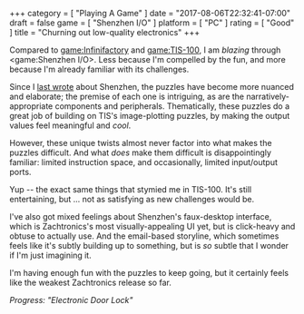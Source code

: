 +++
category = [ "Playing A Game" ]
date = "2017-08-06T22:32:41-07:00"
draft = false
game = [ "Shenzhen I/O" ]
platform = [ "PC" ]
rating = [ "Good" ]
title = "Churning out low-quality electronics"
+++

Compared to <game:Infinifactory> and <game:TIS-100>, I am <i>blazing</i> through <game:Shenzhen I/O>.  Less because I'm compelled by the fun, and more because I'm already familiar with its challenges.

Since I [last wrote]($SiteBaseURL$2017/07/24/made-in-china/) about Shenzhen, the puzzles have become more nuanced and elaborate; the premise of each one is intriguing, as are the narratively-appropriate components and peripherals.  Thematically, these puzzles do a great job of building on TIS's image-plotting puzzles, by making the output values feel meaningful and <i>cool</i>.

However, these unique twists almost never factor into what makes the puzzles difficult.  And what <i>does</i> make them difficult is disappointingly familiar: limited instruction space, and occasionally, limited input/output ports.

Yup -- the exact same things that stymied me in TIS-100.  It's still entertaining, but ... not as satisfying as new challenges would be.

I've also got mixed feelings about Shenzhen's faux-desktop interface, which is Zachtronics's most visually-appealing UI yet, but is click-heavy and obtuse to actually use.  And the email-based storyline, which sometimes feels like it's subtly building up to something, but is <i>so</i> subtle that I wonder if I'm just imagining it.

I'm having enough fun with the puzzles to keep going, but it certainly feels like the weakest Zachtronics release so far.

<i>Progress: "Electronic Door Lock"</i>
